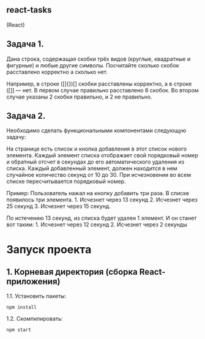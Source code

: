 ## react-tasks
(React)

## Задача 1.

Дана строка, содержащая скобки трёх видов (круглые, квадратные и фигурные) и любые другие символы. Посчитайте сколько скобок расставлено корректно а сколько нет.

Например, в строке ([]{})[] скобки расставлены корректно, а в строке ([]] — нет. В первом случае правильно расставлено 8 скобок. Во втором случае указаны 2 скобки правильно, и 2 не правильно.

## Задача 2.

Необходимо сделать функциональными компонентами следующую задачу:

На странице есть список и кнопка добавления в этот список нового элемента. Каждый элемент списка отображает свой порядковый номер и обратный отсчет в секундах до его автоматического удаления из списка. Каждый добавленный элемент, должен находится в нем случайное количество секунд от 10 до 30. При исчезновении во всем списке пересчитывается порядковый номер.

Пример: Пользователь нажал на кнопку добавить три раза. В списке появилось три элемента. 1. Исчезнет через 13 секунд 2. Исчезнет через 25 секунд 3. Исчезнет через 15 секунд.

По истечению 13 секунд, из списка будет удален 1 элемент. И он станет вот таким: 1. Исчезнет через 12 секунд 2. Исчезнет через 2 секунды

# Запуск проекта

## 1. Корневая директория (сборка React-приложения)
1.1.  Установить пакеты:
```
npm install
```
1.2. Скомпилировать:
```
npm start
```
